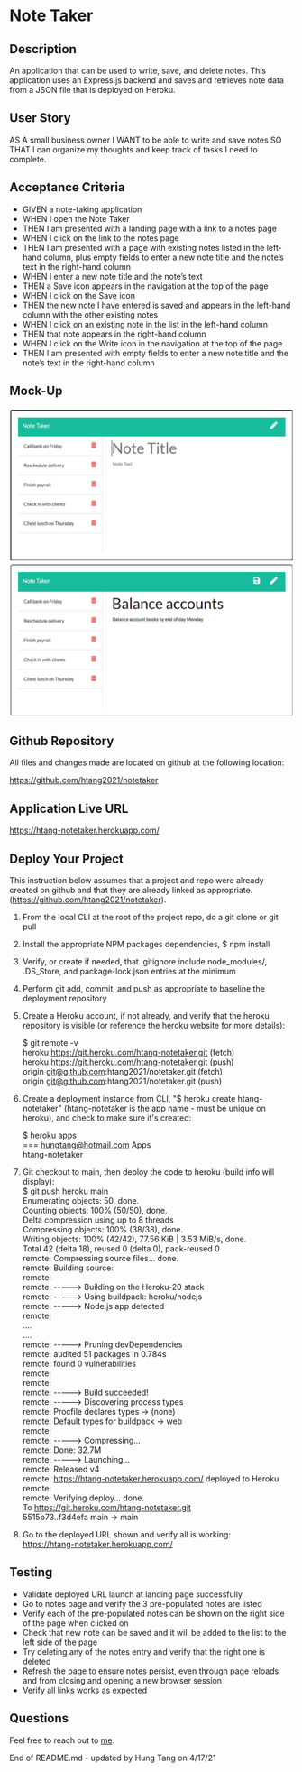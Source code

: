 # Note Taker

## Description
An application that can be used to write, save, and delete notes. This application uses an Express.js backend and saves and retrieves note data from a JSON file that is deployed on Heroku.

## User Story
AS A small business owner
I WANT to be able to write and save notes
SO THAT I can organize my thoughts and keep track of tasks I need to complete.

## Acceptance Criteria
- GIVEN a note-taking application
- WHEN I open the Note Taker
- THEN I am presented with a landing page with a link to a notes page
- WHEN I click on the link to the notes page
- THEN I am presented with a page with existing notes listed in the left-hand column, plus empty fields to enter a new note title and the note’s text in the right-hand column
- WHEN I enter a new note title and the note’s text
- THEN a Save icon appears in the navigation at the top of the page
- WHEN I click on the Save icon
- THEN the new note I have entered is saved and appears in the left-hand column with the other existing notes
- WHEN I click on an existing note in the list in the left-hand column
- THEN that note appears in the right-hand column
- WHEN I click on the Write icon in the navigation at the top of the page
- THEN I am presented with empty fields to enter a new note title and the note’s text in the right-hand column

## Mock-Up
![](./public/assets/images/README-Mockup1.png)
![](./public/assets/images/README-Mockup2.png)

## Github Repository
All files and changes made are located on github at the following location:

https://github.com/htang2021/notetaker

## Application Live URL
https://htang-notetaker.herokuapp.com/

## Deploy Your Project
This instruction below assumes that a project and repo were already created on github and that they are already linked as appropriate.
(https://github.com/htang2021/notetaker).

1. From the local CLI at the root of the project repo, do a git clone or git pull
2. Install the appropriate NPM packages dependencies, $ npm install
3. Verify, or create if needed, that .gitignore include node_modules/, .DS_Store, and package-lock.json entries at the minimum
4. Perform git add, commit, and push as appropriate to baseline the deployment repository
5. Create a Heroku account, if not already, and verify that the heroku repository is visible (or reference the heroku website for more details):  
  
    $ git remote -v  
    heroku  https://git.heroku.com/htang-notetaker.git (fetch)  
    heroku  https://git.heroku.com/htang-notetaker.git (push)  
    origin  git@github.com:htang2021/notetaker.git (fetch)  
    origin  git@github.com:htang2021/notetaker.git (push)

6. Create a deployment instance from CLI, "$ heroku create htang-notetaker" (htang-notetaker is the app name - must be unique on heroku), and check to make sure it's created:  
  
    $ heroku apps  
    === hungtang@hotmail.com Apps  
    htang-notetaker  

7. Git checkout to main, then deploy the code to heroku (build info will display):  
    $ git push heroku main  
    Enumerating objects: 50, done.  
    Counting objects: 100% (50/50), done.  
    Delta compression using up to 8 threads  
    Compressing objects: 100% (38/38), done.  
    Writing objects: 100% (42/42), 77.56 KiB | 3.53 MiB/s, done.  
    Total 42 (delta 18), reused 0 (delta 0), pack-reused 0  
    remote: Compressing source files... done.  
    remote: Building source:  
    remote:  
    remote: -----> Building on the Heroku-20 stack  
    remote: -----> Using buildpack: heroku/nodejs  
    remote: -----> Node.js app detected  
    remote:  
    ....  
    ....  
    remote: -----> Pruning devDependencies  
    remote:        audited 51 packages in 0.784s  
    remote:        found 0 vulnerabilities  
    remote:  
    remote:  
    remote: -----> Build succeeded!  
    remote: -----> Discovering process types  
    remote:        Procfile declares types     -> (none)  
    remote:        Default types for buildpack -> web  
    remote:  
    remote: -----> Compressing...  
    remote:        Done: 32.7M  
    remote: -----> Launching...  
    remote:        Released v4  
    remote:        https://htang-notetaker.herokuapp.com/ deployed to Heroku  
    remote:  
    remote: Verifying deploy... done.  
    To https://git.heroku.com/htang-notetaker.git  
    5515b73..f3d4efa  main -> main  
     
8. Go to the deployed URL shown and verify all is working:  
    https://htang-notetaker.herokuapp.com/  

## Testing
- Validate deployed URL launch at landing page successfully
- Go to notes page and verify the 3 pre-populated notes are listed
- Verify each of the pre-populated notes can be shown on the right side of the page when clicked on
- Check that new note can be saved and it will be added to the list to the left side of the page
- Try deleting any of the notes entry and verify that the right one is deleted
- Refresh the page to ensure notes persist, even through page reloads and from closing and opening a new browser session
- Verify all links works as expected

## Questions
Feel free to reach out to [me](mailto:hungtang@hotmail.com).

End of README.md - updated by Hung Tang on 4/17/21